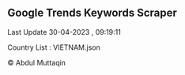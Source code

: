 

## Google Trends Keywords Scraper 
 
Last Update 30-04-2023 , 09:19:11

Country List :
VIETNAM.json



© Abdul Muttaqin 
